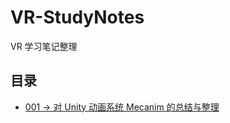 # VR-StudyNotes
VR 学习笔记整理

## 目录

- [001 → 对 Unity 动画系统 Mecanim 的总结与整理](https://github.com/Isayes/VR-StudyNotes/blob/master/001.md)
